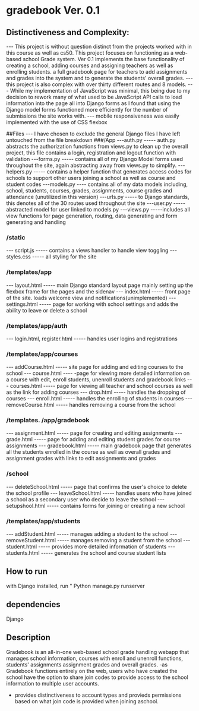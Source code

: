 # gradebook Ver. 0.1

## Distinctiveness and Complexity:
--- This project is without question distinct from the projects worked with in this course as well as cs50. This project focuses on functioning as a web-based school Grade system. Ver 0.1 implements the base functionality of creating a school, adding courses and assigning teachers as well as enrolling students. a full gradebook page for teachers to add assignments and grades into the system and to generate the students' overall grades. 
--- this project is also complex with over thirty different routes and 8 models.
--- While my implementation of JavaScript was minimal, this being due to my decision to rework many of what used to be JavaScript API calls to load information into the page all into Django forms as I found that using the Django model forms functioned more efficiently for the number of submissions the site works with. 
--- mobile responsiveness was easily implemented with the use of CSS flexbox

##Files
--- I have chosen to exclude the general Django files I have left untouched from the file breakdown
###/App
---auth.py
----- auth.py abstracts the authorization functions from views.py to clean up the overall project, this file contains a login, registration and logout function with validation
---forms.py
----- contains all of my Django Model forms used throughout the site, again abstracting away from views.py to simplify.
---helpers.py
----- contains a helper function that generates access codes for schools to support other users joining a school as well as course and student codes
---models.py
---- contains all of my data models including, school, students, courses, grades, assignments, course grades and attendance (unutilized in this version)
---urls.py
----- to Django standards, this denotes all of the 30 routes used throughout the site
---user.py
----- abstracted model for user linked to models.py
---views.py
-----includes all view functions for page generation, routing, data generating and form generating and handling
### /static
--- script.js
----- contains a views handler to handle view toggling
--- styles.css
----- all styling for the site
### /templates/app
--- layout.html
----- main Django standard layout page mainly setting up the flexbox frame for the pages and the sidenav
--- index.html
----- front page of the site. loads welcome view and notifications(unimplemented)
--- settings.html
----- page for working with school settings and adds the ability to leave or delete a school
### /templates/app/auth
--- login.html, register.html
----- handles user logins and registrations
### /templates/app/courses
--- addCourse.html
----- site page for adding and editing courses to the school
--- course.html
---- -page for viewing more detailed information on a course with edit, enroll students, unenroll students and gradebook links
--- courses.html
----- page for viewing all teacher and school courses as well as the link for adding courses
--- drop.html
----- handles the dropping of courses
--- enroll.html
----- handles the enrolling of students in courses
--- removeCourse.html
----- handles removing a course from the school
### /templates. /app/gradebook
--- assignment.html
----- page for creating and editing assignments
--- grade.html
----- page for adding and editing student grades for course assignments
--- gradebook.html
----- main gradebook page that generates all the students enrolled in the course as well as overall grades and assignment grades with links to edit assignments and grades
### /school
--- deleteSchool.html
----- page that confirms the user's choice to delete the school profile
--- leaveSchool.html
----- handles users who have joined a school as a secondary user who decide to leave the school
--- setupshool.html
----- contains forms for joining or creating a new school
### /templates/app/students
--- addStudent.html
----- manages adding a student to the school
--- removeStudent.html
----- manages removing a student from the school
--- student.html
----- provides more detailed information of students
--- students.html
----- generates the school and course student lists

## How to run
with Django installed, run
" Python manage.py runserver

## dependencies
Django

## Description
Gradebook is an all-in-one web-based school grade handling webapp that manages school information, courses with enroll and unenroll functions, students' assignments assignment grades and overall grades.
-as Gradebook functions entirely on the web, users who have created the school have the option to share join codes to provide access to the school information to multiple user accounts.
- provides distinctiveness to account types and provieds permissions based on what join code is provided when joining aschool.